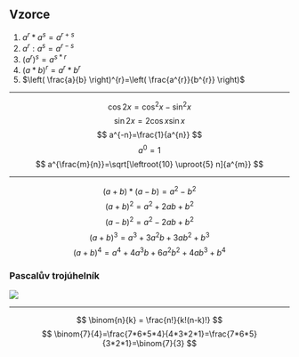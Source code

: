 ## Vzorce
1. $a^{r}*a^{s}=a^{r+s}$
2. $a^{r}:a^{s}=a^{r-s}$
3. $(a^{r})^{s}=a^{s*r}$
4. $(a*b)^{r}=a^{r}*b^{r}$
5. $\left( \frac{a}{b} \right)^{r}=\left( \frac{a^{r}}{b^{r}} \right)$
___
$$
\cos{2}x=\cos ^{2}x-\sin ^{2}x
$$
$$
\sin{2}x=2\cos x\sin x
$$
$$
a^{-n}=\frac{1}{a^{n}}
$$
$$
a^{0}=1
$$
$$
a^{\frac{m}{n}}=\sqrt[\leftroot{10} \uproot{5} n]{a^{m}}
$$
___
$$
(a+b)*(a-b)=a^{2}-b^{2}
$$
$$
(a+b)^{2}=a^{2}+2ab+b^{2}
$$
$$
(a-b)^{2}=a^{2}-2ab+b^{2}
$$
$$
(a+b)^{3}=a^{3}+3a^{2}b+3ab^{2}+b^{3}
$$
$$
(a+b)^{4}=a^{4}+4a^{3}b+6a^{2}b^{2}+4ab^{3}+b^{4}
$$
### Pascalův trojúhelník
![](../attachment/aefe23a365826120fbd8af0d9051ada4.png)
___
$$
\binom{n}{k} = \frac{n!}{k!(n-k)!}
$$
$$
\binom{7}{4}=\frac{7*6*5*4}{4*3*2*1}=\frac{7*6*5}{3*2*1}=\binom{7}{3}
$$